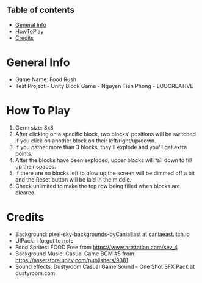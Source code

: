 ## Table of contents
* [General Info](#general-info)
* [HowToPlay](#how-top-lay)
* [Credits](#credits)

# General Info
* Game Name: Food Rush
* Test Project - Unity Block Game - Nguyen Tien Phong - LOOCREATIVE

# How To Play
1. Germ size: 8x8
2. After clicking on a specific block, two blocks' positions will be switched if you click on another block on their left/right/up/down.
3. If you gather more than 3 blocks, they'll explode and you'll get extra points.
4. After the blocks have been exploded, upper blocks will fall down to fill up their spaces.
5. If there are no blocks left to blow up,the screen will be dimmed off a bit and  the Reset button will be laid in the middle.
6. Check unlimited to make the top row being filled when blocks are cleared.

# Credits
* Background: pixel-sky-backgrounds-byCaniaEast at caniaeast.itch.io
* UIPack: I forgot to note
* Food Sprites: FOOD Free from https://www.artstation.com/sev_4
* Background Music: Casual Game BGM #5 from https://assetstore.unity.com/publishers/9381
* Sound effects: Dustyroom Casual Game Sound - One Shot SFX Pack at dustyroom.com

